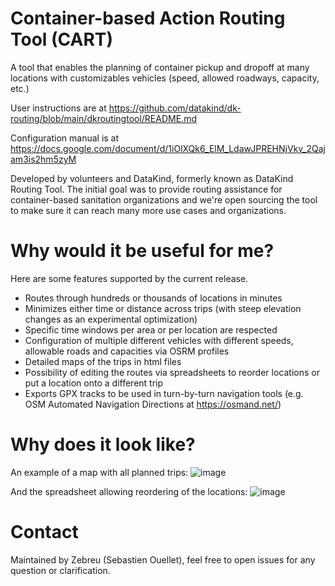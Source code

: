 # Container-based Action Routing Tool (CART)

A tool that enables the planning of container pickup and dropoff at many locations with customizables vehicles (speed, allowed roadways, capacity, etc.)

User instructions are at https://github.com/datakind/dk-routing/blob/main/dkroutingtool/README.md

Configuration manual is at https://docs.google.com/document/d/1iOlXQk6_ElM_LdawJPREHNjVkv_2Qajam3is2hm5zyM

Developed by volunteers and DataKind, formerly known as DataKind Routing Tool. The initial goal was to provide routing assistance for container-based sanitation organizations and we're open sourcing the tool to make sure it can reach many more use cases and organizations.

# Why would it be useful for me?

Here are some features supported by the current release.

* Routes through hundreds or thousands of locations in minutes
* Minimizes either time or distance across trips (with steep elevation changes as an experimental optimization)
* Specific time windows per area or per location are respected
* Configuration of multiple different vehicles with different speeds, allowable roads and capacities via OSRM profiles
* Detailed maps of the trips in html files
* Possibility of editing the routes via spreadsheets to reorder locations or put a location onto a different trip
* Exports GPX tracks to be used in turn-by-turn navigation tools (e.g. OSM Automated Navigation Directions at https://osmand.net/) 

# Why does it look like?

An example of a map with all planned trips:
![image](https://github.com/datakind/dk-routing/assets/1616150/361cceb3-ea1d-498d-9ba0-d5c46ff8570b)

And the spreadsheet allowing reordering of the locations:
![image](https://github.com/datakind/dk-routing/assets/1616150/ddb0c63b-7454-46b1-93b7-73a74fc32ec5)

# Contact

Maintained by Zebreu (Sebastien Ouellet), feel free to open issues for any question or clarification.
